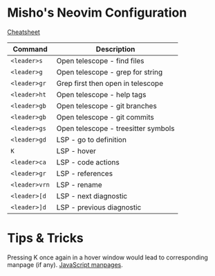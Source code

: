 # Misho's Neovim Configuration

[Cheatsheet](./CHEATSHEET.md)

| Command       | Description                         |
| ------------- | ----------------------------------- |
| `<leader>s`   | Open telescope - find files         |
| `<leader>g`   | Open telescope - grep for string    |
| `<leader>gr`  | Grep first then open in telescope   |
| `<leader>ht`  | Open telescope - help tags          |
| `<leader>gb`  | Open telescope - git branches       |
| `<leader>gb`  | Open telescope - git commits        |
| `<leader>gs`  | Open telescope - treesitter symbols |
| `<leader>gd`  | LSP - go to definition              |
| `K`           | LSP - hover                         |
| `<leader>ca`  | LSP - code actions                  |
| `<leader>gr`  | LSP - references                    |
| `<leader>vrn` | LSP - rename                        |
| `<leader>[d`  | LSP - next diagnostic               |
| `<leader>]d`  | LSP - previous diagnostic           |

# Tips & Tricks

Pressing K once again in a hover window would lead to corresponding manpage (if any). [JavaScript manpages](https://github.com/mohd-akram/mdnpages).
